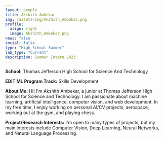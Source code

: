 ```yaml
---
layout: people
title: Akshith Ambekar
img: /assets/img/Akshith_Ambekar.png
profile:
  align: right
  image: Akshith_Ambekar.png
news: false
social: false
type: "High School Summer"
lab_type: "Current"
description: Summer Intern 2023
---
```


**School:** Thomas Jefferson High School for Science And Technology

**EDIT ML Program Track:**
Skills Development

**About Me:**
Hi! I'm Akshith Ambekar, a junior at Thomas Jefferson High School for Science and Technology. I am passionate about machine learning, artificial intelligence, computer vision, and web development. In my free time, I enjoy working on personal AI/CV projects, aerospace, working out at the gym, and playing chess.

**Project/Research Interests:**
I'm open to many types of projects, but my main interests include Computer Vision, Deep Learning, Neural Networks, and Natural Language Processing.
    
